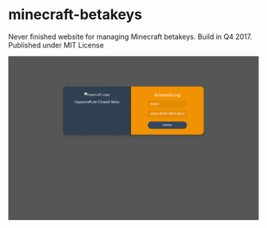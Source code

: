 # minecraft-betakeys
Never finished website for managing Minecraft betakeys.
Build in Q4 2017. Published under MIT License

![Preview](index-preview.png?raw=true)
